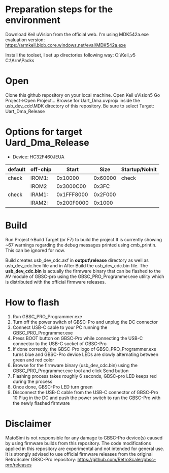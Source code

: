 # Preparation steps for the environment
Download Keil uVision from the official web.
I'm using MDK542a.exe evaluation version:
https://armkeil.blob.core.windows.net/eval/MDK542a.exe

Install the toolset, I set up directories following way:
C:\Keil_v5
C:\Arm\Packs

# Open
Clone this github repository on your local machine.
Open Keil uVision5
Go Project->Open Project...
Browse for Uart_Dma.uvprojx inside the usb_dev_cdc\MDK directory of this repository.
Be sure to select Target: Uart_Dma_Release

# Options for target Uard_Dma_Release 
* Device: HC32F460JEUA

|default|off-chip|Start|Size|Startup/NoInit
|--|--|--|--|--|
|check|IROM1:|0x10000|0x60000|check|
||IROM2|0x3000C00|0x3FC||	
|check|IRAM1:|0x1FFF8000|0x2F000||
||IRAM2:|0x200F0000|0x1000||

# Build
Run Project->Build Target (or F7) to build the project
It is currently showing ~67 warnings regarding the debug messages printed using cmb_println. This can be ignored for now.

Build creates usb_dev_cdc.axf in **output\release** directory as well as usb_dev_cdc.hex file and in After Build the usb_dev_cdc.bin file.
The **usb_dev_cdc.bin** is actually the firmware binary that can be flashed to the AV module of GBSC-pro using the GBSC_PRO_Programmer.exe utility which is distributed with the official firmware releases.

# How to flash

 1. Run GBSC_PRO_Programmer.exe
 2. Turn off the power switch of GBSC-Pro and unplug the DC connector
 3. Connect USB-C cable to your PC running the GBSC_PRO_Programmer.exe
 4. Press BOOT button on GBSC-Pro while connecting the USB-C connector to the USB-C socket of GBSC-Pro
 5. If done correctly, the GBSC-Pro logo of GBSC_PRO_Programmer.exe turns blue and GBSC-Pro device LEDs are slowly alternating between green and red color
 6. Browse for the firmware binary (usb_dev_cdc.bin) using the GBSC_PRO_Programmer.exe tool and click Send button
 7. Flashing process takes roughly 6 seconds, GBSC-pro LED keeps red during the process
 8. Once done, GBSC-Pro LED turn green
 9. Disconnect the USB-C cable from the USB-C connector of GBSC-Pro
 10.Plug in the DC and push the power switch to run the GBSC-Pro with the newly flashed firmware 

# Disclaimer
MatoSimi is not responsible for any damage to GBSC-Pro device(s) caused by using firmware builds from this repository.
The code modifications applied in this repository are experimental and not intended for general use.
It is strongly advised to use official firmware releases from the original RetroScaler GBSC-Pro repository:
https://github.com/RetroScaler/gbsc-pro/releases